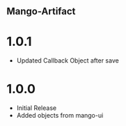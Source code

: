 ## Mango-Artifact

# 1.0.1

* Updated Callback Object after save

# 1.0.0

* Initial Release
* Added objects from mango-ui